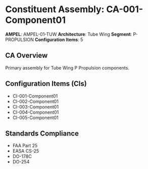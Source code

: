 # Constituent Assembly: CA-001-Component01

**AMPEL**: AMPEL-01-TUW
**Architecture**: Tube Wing
**Segment**: P-PROPULSION
**Configuration Items**: 5

## CA Overview
Primary assembly for Tube Wing P Propulsion components.

## Configuration Items (CIs)
- CI-001-Component01
- CI-002-Component01
- CI-003-Component01
- CI-004-Component01
- CI-005-Component01

## Standards Compliance
- FAA Part 25
- EASA CS-25
- DO-178C
- DO-254
